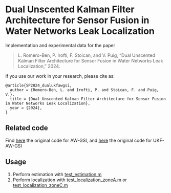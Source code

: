 # Dual Unscented Kalman Filter Architecture for Sensor Fusion in Water Networks Leak Localization

Implementation and experimental data for the paper

> L. Romero-Ben, P. Irofti, F. Stoican, and V. Puig,
“Dual Unscented Kalman Filter Architecture for Sensor Fusion in Water Networks Leak Localization,” 2024.

If you use our work in your research, please cite as:
```
@article{SP2024_dualukfawgsi,
  author = {Romero-Ben, L. and Irofti, P. and Stoican, F. and Puig, V.},
  title = {Dual Unscented Kalman Filter Architecture for Sensor Fusion in Water Networks Leak Localization},
  year = {2024},
}
```

## Related code

Find [here](https://github.com/pirofti/AW-GSI-DL/) the original code for AW-GSI, and [here](https://github.com/luisromeroben/UKF-AW-GSI/) the original code for UKF-AW-GSI

## Usage

1. Perform estimation
   with [test_estimation.m](test_estimation.m)
2. Perform localization with [test_localization_zoneA.m](test_localization_zoneA.m) or [test_localization_zoneC.m](test_localization_zoneC.m)
